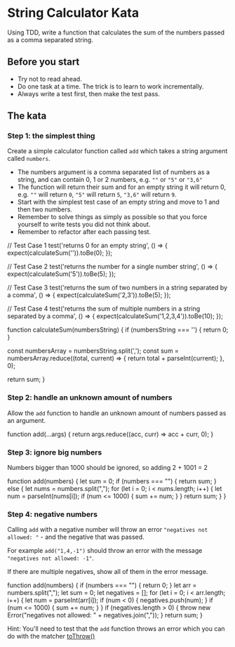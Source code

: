 # String Calculator Kata

Using TDD, write a function that calculates the sum of the numbers passed as a comma separated string.

## Before you start

- Try not to read ahead.
- Do one task at a time. The trick is to learn to work incrementally.
- Always write a test first, then make the test pass.

## The kata

### Step 1: the simplest thing

Create a simple calculator function called `add` which takes a string argument called `numbers`.

- The numbers argument is a comma separated list of numbers as a string, and can contain 0, 1 or 2 numbers, e.g. `""` or `"5"` or `"3,6"`
- The function will return their sum and for an empty string it will return 0, e.g. `""` will return `0`, `"5"` will return `5`, `"3,6"` will return `9`.
- Start with the simplest test case of an empty string and move to 1 and then two numbers.
- Remember to solve things as simply as possible so that you force yourself to write tests you did not think about.
- Remember to refactor after each passing test.


// Test Case 1
test('returns 0 for an empty string', () => {
  expect(calculateSum('')).toBe(0);
});

// Test Case 2
test('returns the number for a single number string', () => {
  expect(calculateSum('5')).toBe(5);
});

// Test Case 3
test('returns the sum of two numbers in a string separated by a comma', () => {
  expect(calculateSum('2,3')).toBe(5);
});

// Test Case 4
test('returns the sum of multiple numbers in a string separated by a comma', () => {
  expect(calculateSum('1,2,3,4')).toBe(10);
});

function calculateSum(numbersString) {
  if (numbersString === '') {
    return 0;
  }

  const numbersArray = numbersString.split(',');
  const sum = numbersArray.reduce((total, current) => {
    return total + parseInt(current);
  }, 0);

  return sum;
}


### Step 2: handle an unknown amount of numbers

Allow the `add` function to handle an unknown amount of numbers passed as an argument.

function add(...args) {
  return args.reduce((acc, curr) => acc + curr, 0);
}

### Step 3: ignore big numbers

Numbers bigger than 1000 should be ignored, so adding 2 + 1001 = 2


function add(numbers) {
  let sum = 0;
  if (numbers === "") {
    return sum;
  } else {
    let nums = numbers.split(",");
    for (let i = 0; i < nums.length; i++) {
      let num = parseInt(nums[i]);
      if (num <= 1000) {
        sum += num;
      }
    }
    return sum;
  }
}


### Step 4: negative numbers

Calling `add` with a negative number will throw an error `"negatives not allowed: "` - and the negative that was passed.

For example `add("1,4,-1")` should throw an error with the message `"negatives not allowed: -1"`.

If there are multiple negatives, show all of them in the error message.


function add(numbers) {
  if (numbers === "") {
    return 0;
  }
  let arr = numbers.split(",");
  let sum = 0;
  let negatives = [];
  for (let i = 0; i < arr.length; i++) {
    let num = parseInt(arr[i]);
    if (num < 0) {
      negatives.push(num);
    }
    if (num <= 1000) {
      sum += num;
    }
  }
  if (negatives.length > 0) {
    throw new Error("negatives not allowed: " + negatives.join(","));
  }
  return sum;
}


Hint: You'll need to test that the `add` function throws an error which you can do with the matcher [toThrow()](https://jestjs.io/docs/expect#tothrowerror)
